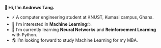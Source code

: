 **👋 Hi, I’m Andrews Tang.**
- :zap: A computer engineering student at KNUST, Kumasi campus, Ghana.
- 👀 I’m interested in **Machine Learning**:roll_eyes:.
- 🌱 I’m currently learning **Neural Networks** and **Reinforcement Learning** with Python.
- :earth_americas: I’m looking forward to study Machine Learning for my MBA.
<!-- - 📫 How to reach me :  -->

<!---
atang277/atang277 is a ✨ special ✨ repository because its `README.md` (this file) appears on your GitHub profile.
You can click the Preview link to take a look at your changes.
--->
